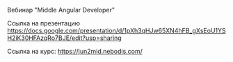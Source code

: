 Вебинар "Middle Angular Developer"

Ссылка на презентацию https://docs.google.com/presentation/d/1pXh3qHJw65XN4hFB_gXsEoU1YSH2iK30HFAzqRo7BJE/edit?usp=sharing

Ссылка на курс: https://jun2mid.nebodis.com/